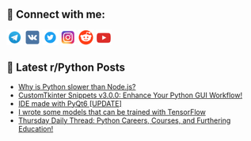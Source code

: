 ## 🔎 Connect with me:
[<img src="https://github.com/bullbesh/bullbesh/blob/main/images/Telegram.png" width="32" height="32" />](https://t.me/bullbesh)
[<img src="https://github.com/bullbesh/bullbesh/blob/main/images/VK.png" width="32" height="32" />](https://vk.com/bullbesh)
[<img src="https://github.com/bullbesh/bullbesh/blob/main/images/Twitter.png" width="32" height="32" />](https://twitter.com/bullbesh1)
[<img src="https://github.com/bullbesh/bullbesh/blob/main/images/Instagram.png" width="32" height="32" />](https://www.instagram.com/bullbesh)
[<img src="https://github.com/bullbesh/bullbesh/blob/main/images/Reddit.png" width="32" height="32" />](https://www.reddit.com/user/bullbesh)
[<img src="https://github.com/bullbesh/bullbesh/blob/main/images/YouTube.png" width="32" height="32" />](https://www.youtube.com/channel/UCtfjRs6uzgq5mfm8S06WTcg)

## 📕 Latest r/Python Posts
<!-- BLOG-POST-LIST:START -->
- [Why is Python slower than Node.js?](https://www.reddit.com/r/Python/comments/1am3sos/why_is_python_slower_than_nodejs/)
- [CustomTkinter Snippets v3.0.0: Enhance Your Python GUI Workflow!](https://www.reddit.com/r/Python/comments/1am0hp0/customtkinter_snippets_v300_enhance_your_python/)
- [IDE made with PyQt6 [UPDATE]](https://www.reddit.com/r/Python/comments/1alyd94/ide_made_with_pyqt6_update/)
- [I wrote some models that can be trained with TensorFlow](https://www.reddit.com/r/Python/comments/1alvr3t/i_wrote_some_models_that_can_be_trained_with/)
- [Thursday Daily Thread: Python Careers, Courses, and Furthering Education!](https://www.reddit.com/r/Python/comments/1alhtj9/thursday_daily_thread_python_careers_courses_and/)
<!-- BLOG-POST-LIST:END -->
